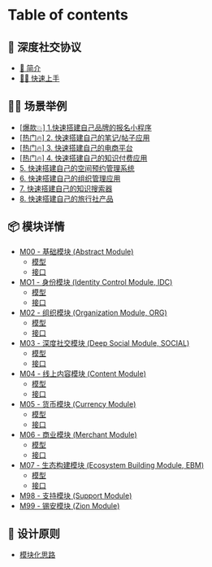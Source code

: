 # Table of contents

## 🔮 深度社交协议 <a href="#soulful-link" id="soulful-link"></a>

* [🥳 简介](README.md)
* [🏃‍♂️ 快速上手](soulful-link/kuai-su-shang-shou.md)

## 🏊‍♂️ 场景举例 <a href="#examples" id="examples"></a>

* [\[爆款💥\] 1.快速搭建自己品牌的报名小程序](examples/bao-kuan-1.-kuai-su-da-jian-zi-ji-pin-pai-de-bao-ming-xiao-cheng-xu.md)
* [\[热门🔥\] 2. 快速搭建自己的笔记/帖子应用](examples/re-men-2.-kuai-su-da-jian-zi-ji-de-bi-ji-tie-zi-ying-yong.md)
* [\[热门🔥\] 3. 快速搭建自己的电商平台](examples/re-men-3.-kuai-su-da-jian-zi-ji-de-dian-shang-ping-tai.md)
* [\[热门🔥\] 4. 快速搭建自己的知识付费应用](examples/re-men-4.-kuai-su-da-jian-zi-ji-de-zhi-shi-fu-fei-ying-yong.md)
* [5. 快速搭建自己的空间预约管理系统](examples/5.-kuai-su-da-jian-zi-ji-de-kong-jian-yu-yue-guan-li-xi-tong.md)
* [6. 快速搭建自己的组织管理应用](examples/6.-kuai-su-da-jian-zi-ji-de-zu-zhi-guan-li-ying-yong.md)
* [7. 快速搭建自己的知识搜索器](examples/7.-kuai-su-da-jian-zi-ji-de-zhi-shi-sou-suo-qi.md)
* [8. 快速搭建自己的旅行社产品](examples/8.-kuai-su-da-jian-zi-ji-de-lv-hang-she-chan-pin.md)

## 📦 模块详情 <a href="#modules" id="modules"></a>

* [M00 - 基础模块 (Abstract Module)](modules/m00-ji-chu-mo-kuai-abstract-module/README.md)
  * [模型](modules/m00-ji-chu-mo-kuai-abstract-module/mo-xing.md)
  * [接口](modules/m00-ji-chu-mo-kuai-abstract-module/jie-kou.md)
* [MO1 - 身份模块 (Identity Control Module, IDC)](modules/mo1-shen-fen-mo-kuai-identity-control-module-idc/README.md)
  * [模型](modules/mo1-shen-fen-mo-kuai-identity-control-module-idc/mo-xing.md)
  * [接口](modules/mo1-shen-fen-mo-kuai-identity-control-module-idc/jie-kou.md)
* [M02 - 组织模块 (Organization Module, ORG)](modules/m02-zu-zhi-mo-kuai-organization-module-org/README.md)
  * [模型](modules/m02-zu-zhi-mo-kuai-organization-module-org/mo-xing.md)
  * [接口](modules/m02-zu-zhi-mo-kuai-organization-module-org/jie-kou.md)
* [M03 - 深度社交模块 (Deep Social Module, SOCIAL)](modules/m03-shen-du-she-jiao-mo-kuai-deep-social-module-social/README.md)
  * [模型](modules/m03-shen-du-she-jiao-mo-kuai-deep-social-module-social/mo-xing.md)
  * [接口](modules/m03-shen-du-she-jiao-mo-kuai-deep-social-module-social/jie-kou.md)
* [M04 - 线上内容模块 (Content Module)](modules/m04-xian-shang-nei-rong-mo-kuai-content-module/README.md)
  * [模型](modules/m04-xian-shang-nei-rong-mo-kuai-content-module/mo-xing.md)
  * [接口](modules/m04-xian-shang-nei-rong-mo-kuai-content-module/jie-kou.md)
* [M05 - 货币模块 (Currency Module)](modules/m05-huo-bi-mo-kuai-currency-module/README.md)
  * [模型](modules/m05-huo-bi-mo-kuai-currency-module/mo-xing.md)
  * [接口](modules/m05-huo-bi-mo-kuai-currency-module/jie-kou.md)
* [M06 - 商业模块 (Merchant Module)](modules/m06-shang-ye-mo-kuai-merchant-module/README.md)
  * [模型](modules/m06-shang-ye-mo-kuai-merchant-module/mo-xing.md)
  * [接口](modules/m06-shang-ye-mo-kuai-merchant-module/jie-kou.md)
* [M07 - 生态构建模块 (Ecosystem Building Module, EBM)](modules/m07-sheng-tai-gou-jian-mo-kuai-ecosystem-building-module-ebm/README.md)
  * [模型](modules/m07-sheng-tai-gou-jian-mo-kuai-ecosystem-building-module-ebm/mo-xing.md)
  * [接口](modules/m07-sheng-tai-gou-jian-mo-kuai-ecosystem-building-module-ebm/jie-kou.md)
* [M98 - 支持模块 (Support Module)](modules/m98-zhi-chi-mo-kuai-support-module.md)
* [M99 - 锡安模块 (Zion Module)](modules/m99-xi-an-mo-kuai-zion-module.md)

## 🔬 设计原则 <a href="#designs" id="designs"></a>

* [模块化思路](designs/mo-kuai-hua-si-lu.md)
